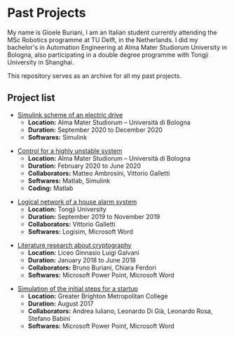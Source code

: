 # Past Projects
My name is Gioele Buriani, I am an Italian student currently attending the MSc Robotics programme at TU Delft, in the Netherlands. I did my bachelor's in Automation Engineering at Alma Mater Studiorum University in Bologna, also participating in a double degree programme with Tongji University in Shanghai.

This repository serves as an archive for all my past projects.

## Project list

- [Simulink scheme of an electric drive](./2020_12_Electric_drive_Simulink)  
    + **Location:** Alma Mater Studiorum – Università di Bologna  
    + **Duration:** September 2020 to December 2020  
    + **Softwares:** Simulink    

+ [Control for a highly unstable system](./2020-06_Stabilizing_system_control)  
    + **Location:** Alma Mater Studiorum – Università di Bologna  
    + **Duration:** February 2020 to June 2020  
    + **Collaborators:** Matteo Ambrosini, Vittorio Galletti  
    + **Softwares:** Matlab, Simulink  
    + **Coding:** Matlab  

- [Logical network of a house alarm system](./2019-11_House_alarm_network)  
    - **Location:** Tongji University
    - **Duration:** September 2019 to November 2019    
    - **Collaborators:** Vittorio Galletti  
    - **Softwares:** Logisim, Microsoft Word  

+ [Literature research about cryptography](./2018-06_Cryptography_literature_review)
    + **Location:** Liceo Ginnasio Luigi Galvani  
    + **Duration:** January 2018 to June 2018  
    + **Collaborators:** Bruno Buriani, Chiara Ferdori  
    + **Softwares:** Microsoft Power Point, Microsoft Word  

- [Simulation of the initial steps for a startup](./2017-08_Startup_simulation)
    - **Location:** Greater Brighton Metropolitan College
    - **Duration:** August 2017
    - **Collaborators:** Andrea Iuliano, Leonardo Di Già, Leonardo Rosa, Stefano Babini
    - **Softwares:** Microsoft Power Point, Microsoft Word
